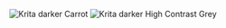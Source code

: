 ![Krita darker Carrot](https://github.com/user-attachments/assets/19c002a9-9010-4674-ac2d-cf8d1068505a)
![Krita darker High Contrast Grey](https://github.com/user-attachments/assets/c7666c6b-78e8-488f-80db-b0cceb0d5c79)
